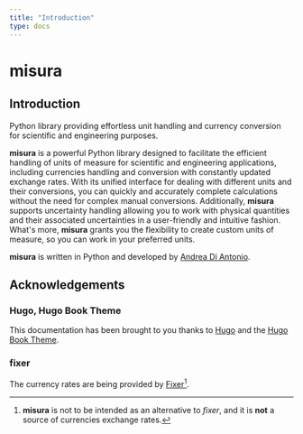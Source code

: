 ```yaml
---
title: "Introduction"
type: docs
---
```


# misura

## Introduction

Python library providing effortless unit handling and currency conversion for scientific and engineering purposes.

**misura** is a powerful Python library designed to facilitate the efficient handling of units of measure for scientific and engineering applications, including currencies handling and conversion with constantly updated exchange rates. With its unified interface for dealing with different units and their conversions, you can quickly and accurately complete calculations without the need for complex manual conversions. Additionally, **misura** supports uncertainty handling allowing you to work with physical quantities and their associated uncertainties in a user-friendly and intuitive fashion. What's more, **misura** grants you the flexibility to create custom units of measure, so you can work in your preferred units.

**misura** is written in Python and developed by [Andrea Di Antonio](https://github.com/diantonioandrea).

## Acknowledgements

### Hugo, Hugo Book Theme

This documentation has been brought to you thanks to [Hugo](https://gohugo.io) and the [Hugo Book Theme](https://github.com/alex-shpak/hugo-book).

### fixer

The currency rates are being provided by [Fixer](https://fixer.io)[^1].

[^1]: **misura** is not to be intended as an alternative to *fixer*, and it is **not** a source of currencies exchange rates.
